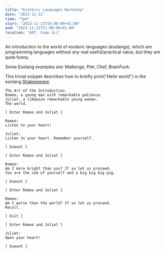 ```yaml
---
title: "Esoteric Languages Workshop"
date: "2023-11-21"
time: "7pm"
start: "2023-11-21T19:00:00+01:00"
end: "2023-11-21T21:00:00+01:00"
location: "A07, Comp Sci"
---
```


An introduction to the world of esoteric languages (esolangs), which are programming languages without any real useful/practical 
value, but they are quite funny.

Some Esolang examples are: Malborge, Piet, Chef, BrainFuck.

This trivial snippet descirbes how to briefly print("Hello world") in the esolang [Shakespeare](https://esolangs.org/wiki/Shakespeare):

```
The Art of the Introduction.
Romeo, a young man with remarkable patience.
Juliet, a likewise remarkable young woman.
The world.

[ Enter Romeo and Juliet ]

Romeo:
Listen to your heart!

Juliet:
Listen to your heart. Remember yourself.

[ Exeunt ]

[ Enter Romeo and Juliet ]

Romeo:
Am I more bright than you? If so let us proceed.
You are the sum of yourself and a big big big pig.

[ Exeunt ]

[ Enter Romeo and Juliet ]

Romeo:
Am I worse than the world? If so let us proceed.
Recall.

[ Exit ]

[ Enter Romeo and Juliet ]

Juliet:
Open your heart!

[ Exeunt ]
```
